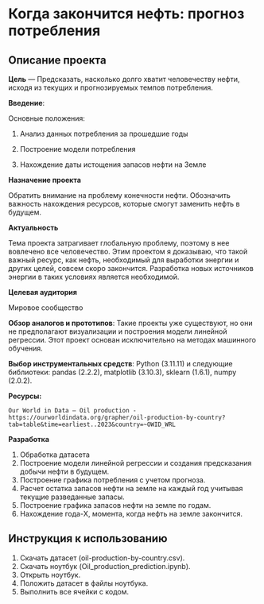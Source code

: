 # Когда закончится нефть: прогноз потребления

## Описание проекта

 **Цель** — Предсказать, насколько долго хватит человечеству нефти, исходя из текущих и прогнозируемых темпов потребления.


**Введение**:

Основные положения:

1. Анализ данных потребления за прошедшие годы

2. Построение модели потребления

3. Нахождение даты истощения запасов нефти на Земле

**Назначение проекта**

Обратить внимание на проблему конечности нефти. Обозначить важность нахождения ресурсов, которые смогут заменить нефть в будущем.


**Актуальность**

Тема проекта затрагивает глобальную проблему, поэтому в нее вовлечено все человечество. Этим проектом я доказываю, что такой важный ресурс, как нефть, необходимый для выработки энергии и других целей, совсем скоро закончится. Разработка новых источников энергии в таких условиях является необходимой.

**Целевая аудитория**

Мировое сообщество

**Обзор аналогов и прототипов**: Такие проекты уже существуют, но они не предполагают визуализации и построения модели линейной регрессии. Этот проект основан исключительно на методах машинного обучения.


**Выбор инструментальных средств**: Python (3.11.11) и следующие библиотеки: pandas (2.2.2), matplotlib (3.10.3), sklearn (1.6.1), numpy (2.0.2).


 **Ресурсы:**  

    Our World in Data — Oil production - https://ourworldindata.org/grapher/oil-production-by-country?tab=table&time=earliest..2023&country=~OWID_WRL

**Разработка**

1. Обработка датасета
2. Построение модели линейной регрессии и создания предсказания добычи нефти в будущем.
3. Построение графика потребления с учетом прогноза.
4. Расчет остатка запасов нефти на земле на каждый год учитывая текущие разведанные запасы.
5. Построение графика запасов нефти на земле по годам.
6. Нахождение года-X, момента, когда нефть на земле закончится.

## Инструкция к использованию
1. Скачать датасет (oil-production-by-country.csv).
2. Скачать ноутбук (Oil_production_prediction.ipynb).
3. Открыть ноутбук.
4. Положить датасет в файлы ноутбука.
5. Выполнить все ячейки с кодом.

